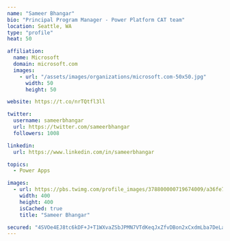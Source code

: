 ```yaml
---
name: "Sameer Bhangar"
bio: "Principal Program Manager - Power Platform CAT team"
location: Seattle, WA
type: "profile"
heat: 50

affiliation:
  name: Microsoft
  domain: microsoft.com
  images:
    - url: "/assets/images/organizations/microsoft.com-50x50.jpg"
      width: 50
      height: 50

website: https://t.co/nrTQtfl3ll

twitter:
  username: sameerbhangar
  url: https://twitter.com/sameerbhangar
  followers: 1008

linkedin:
  url: https://www.linkedin.com/in/sameerbhangar

topics:
  - Power Apps

images:
  - url: https://pbs.twimg.com/profile_images/378800000719674009/a36fe7ddfab1778b76e5793772e43798_400x400.jpeg
    width: 400
    height: 400
    isCached: true
    title: "Sameer Bhangar"

secured: "4SVOe4EJ8tc6kDF+J+T1WXvaZSbJPMN7VTdKeqJxZfvDBon2xCxdmLba7DeLaWVuLYaTywuN8ApGQqSjYi1Ur12bUbI30GoatDGRMpYg13f7rZ/B5GgPfQEqMX3LXUhI4vVgBbQbOirraQnL0Ovy9dD/H8LWyoPrW0rwBj227u2s6pWR5FaYFv967wHlX33bRruWLakhtMMucuFnh8zhqXJv8+DVJ/IVRumqvXibKoC8BGJT7PzxyUCQG8+cTZE8PBGHDSo5amEtXTAkN9c87HYioHdgfb8UU7wegJ1277RQZ/J2h7INhMYk8r706jnt6hvUuwyr2LKBoMm9NqvEe7P/2uAj5q+wm5U2SyGfuWHV8IyRTT5+g598ibDCNGVndtl2KayOX0/oStrOPSlslQ==;gfoWQ7sVo0oHHRfabYPcig=="
---
```


